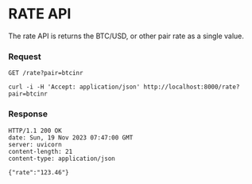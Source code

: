 # RATE API

The rate API is returns the BTC/USD, or other pair rate as a single value.

### Request

`GET /rate?pair=btcinr`

    curl -i -H 'Accept: application/json' http://localhost:8000/rate?pair=btcinr

### Response

    HTTP/1.1 200 OK
    date: Sun, 19 Nov 2023 07:47:00 GMT
    server: uvicorn
    content-length: 21
    content-type: application/json
    
    {"rate":"123.46"}
